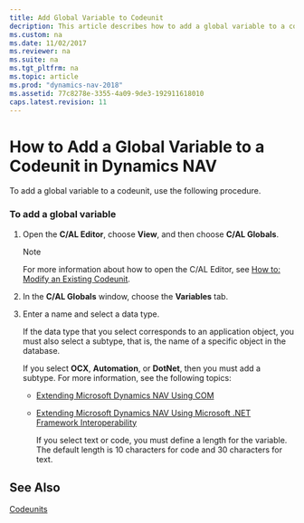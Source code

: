 ```yaml
---
title: Add Global Variable to Codeunit
decription: This article describes how to add a global variable to a codeunit. Start by selecting the C/AL Editor and then choose the C/AL Globals. 
ms.custom: na
ms.date: 11/02/2017
ms.reviewer: na
ms.suite: na
ms.tgt_pltfrm: na
ms.topic: article
ms.prod: "dynamics-nav-2018"
ms.assetid: 77c8278e-3355-4a09-9de3-192911618010
caps.latest.revision: 11
---
```

# How to Add a Global Variable to a Codeunit in Dynamics NAV
To add a global variable to a codeunit, use the following procedure.  
  
### To add a global variable  
  
1. Open the **C/AL Editor**, choose **View**, and then choose **C/AL Globals**.  
  
   > [!NOTE]  
   >  For more information about how to open the C/AL Editor, see [How to: Modify an Existing Codeunit](How-to--Modify-an-Existing-Codeunit.md).  
  
2. In the **C/AL Globals** window, choose the **Variables** tab.  
  
3. Enter a name and select a data type.  
  
    If the data type that you select corresponds to an application object, you must also select a subtype, that is, the name of a specific object in the database.  
  
    If you select **OCX**, **Automation**, or **DotNet**, then you must add a subtype. For more information, see the following topics:  
  
   - [Extending Microsoft Dynamics NAV Using COM](Extending-Microsoft-Dynamics-NAV-Using-COM.md)  
  
   - [Extending Microsoft Dynamics NAV Using Microsoft .NET Framework Interoperability](Extending-Microsoft-Dynamics-NAV-Using-Microsoft-.NET-Framework-Interoperability.md)  
  
     If you select text or code, you must define a length for the variable. The default length is 10 characters for code and 30 characters for text.  
  
## See Also  
 [Codeunits](Codeunits.md)